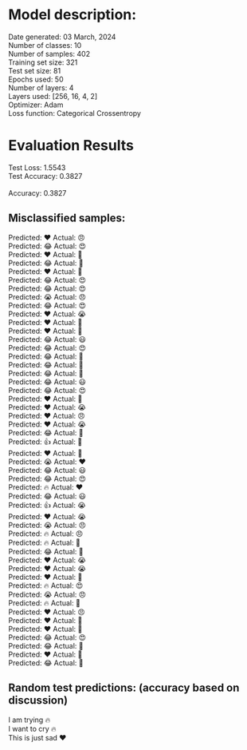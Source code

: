 # Model description:<br>
Date generated: 03 March, 2024<br>
Number of classes: 10<br>
Number of samples: 402<br>
Training set size: 321<br>
Test set size: 81<br>
Epochs used: 50<br>
Number of layers: 4<br>
Layers used: [256, 16, 4, 2]<br>
Optimizer: Adam<br>
Loss function: Categorical Crossentropy<br>
# Evaluation Results<br>
Test Loss: 1.5543<br>
Test Accuracy: 0.3827<br><br>
Accuracy: 0.3827

## Misclassified samples:<br>
Predicted: ❤️ Actual: 😠<br>
Predicted: 😂 Actual: 😍<br>
Predicted: ❤️ Actual: 🤔<br>
Predicted: 😂 Actual: 🙏<br>
Predicted: ❤️ Actual: 🤔<br>
Predicted: 😂 Actual: 😍<br>
Predicted: 😂 Actual: 😍<br>
Predicted: 😭 Actual: 😠<br>
Predicted: 😂 Actual: 😍<br>
Predicted: ❤️ Actual: 😭<br>
Predicted: ❤️ Actual: 🤔<br>
Predicted: ❤️ Actual: 🤔<br>
Predicted: 😂 Actual: 😃<br>
Predicted: 😂 Actual: 😍<br>
Predicted: 😂 Actual: 🙏<br>
Predicted: 😂 Actual: 🙏<br>
Predicted: 😂 Actual: 🙏<br>
Predicted: 😂 Actual: 😃<br>
Predicted: 😂 Actual: 😍<br>
Predicted: ❤️ Actual: 🤔<br>
Predicted: ❤️ Actual: 😭<br>
Predicted: ❤️ Actual: 😠<br>
Predicted: ❤️ Actual: 😭<br>
Predicted: 😂 Actual: 🙏<br>
Predicted: 👍 Actual: 🙏<br>
Predicted: ❤️ Actual: 🤔<br>
Predicted: 😭 Actual: ❤️<br>
Predicted: 😂 Actual: 😃<br>
Predicted: 😂 Actual: 😍<br>
Predicted: 🔥 Actual: ❤️<br>
Predicted: 😂 Actual: 😃<br>
Predicted: 👍 Actual: 😭<br>
Predicted: ❤️ Actual: 😭<br>
Predicted: 😭 Actual: 😠<br>
Predicted: 🔥 Actual: 😠<br>
Predicted: 🔥 Actual: 🙏<br>
Predicted: 😂 Actual: 🙏<br>
Predicted: ❤️ Actual: 😭<br>
Predicted: ❤️ Actual: 😭<br>
Predicted: ❤️ Actual: 🤔<br>
Predicted: 🔥 Actual: 😍<br>
Predicted: 😭 Actual: 😠<br>
Predicted: 🔥 Actual: 🙏<br>
Predicted: ❤️ Actual: 😠<br>
Predicted: ❤️ Actual: 🤔<br>
Predicted: ❤️ Actual: 🤔<br>
Predicted: 😂 Actual: 😍<br>
Predicted: 😂 Actual: 🙏<br>
Predicted: ❤️ Actual: 🤔<br>
Predicted: 😂 Actual: 🙏<br>

## Random test predictions: (accuracy based on discussion)<br>
I am trying 🔥<br>
I want to cry 🔥<br>
This is just sad ❤️<br>
